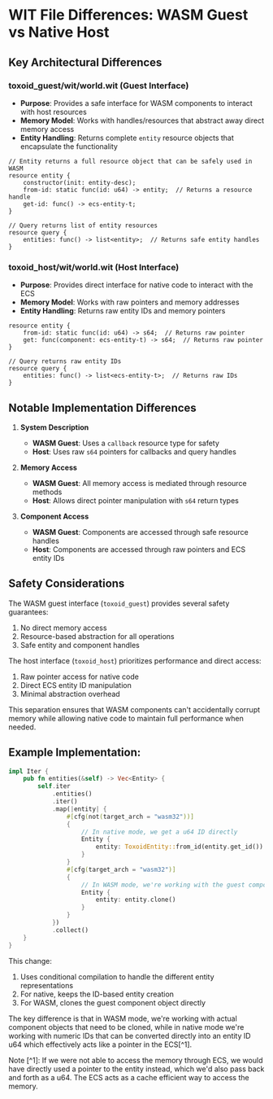 # WIT File Differences: WASM Guest vs Native Host

## Key Architectural Differences

### toxoid_guest/wit/world.wit (Guest Interface)
- **Purpose**: Provides a safe interface for WASM components to interact with host resources
- **Memory Model**: Works with handles/resources that abstract away direct memory access
- **Entity Handling**: Returns complete `entity` resource objects that encapsulate the functionality

```wit:toxoid_guest/wit/world.wit
// Entity returns a full resource object that can be safely used in WASM
resource entity {
    constructor(init: entity-desc);
    from-id: static func(id: u64) -> entity;  // Returns a resource handle
    get-id: func() -> ecs-entity-t;
}

// Query returns list of entity resources
resource query {
    entities: func() -> list<entity>;  // Returns safe entity handles
}
```

### toxoid_host/wit/world.wit (Host Interface)
- **Purpose**: Provides direct interface for native code to interact with the ECS
- **Memory Model**: Works with raw pointers and memory addresses
- **Entity Handling**: Returns raw entity IDs and memory pointers

```wit:toxoid_host/wit/world.wit
resource entity {
    from-id: static func(id: u64) -> s64;  // Returns raw pointer
    get: func(component: ecs-entity-t) -> s64;  // Returns raw pointer
}

// Query returns raw entity IDs
resource query {
    entities: func() -> list<ecs-entity-t>;  // Returns raw IDs
}
```

## Notable Implementation Differences

1. **System Description**
   - **WASM Guest**: Uses a `callback` resource type for safety
   - **Host**: Uses raw `s64` pointers for callbacks and query handles

2. **Memory Access**
   - **WASM Guest**: All memory access is mediated through resource methods
   - **Host**: Allows direct pointer manipulation with `s64` return types

3. **Component Access**
   - **WASM Guest**: Components are accessed through safe resource handles
   - **Host**: Components are accessed through raw pointers and ECS entity IDs

## Safety Considerations

The WASM guest interface (`toxoid_guest`) provides several safety guarantees:
1. No direct memory access
2. Resource-based abstraction for all operations
3. Safe entity and component handles

The host interface (`toxoid_host`) prioritizes performance and direct access:
1. Raw pointer access for native code
2. Direct ECS entity ID manipulation
3. Minimal abstraction overhead

This separation ensures that WASM components can't accidentally corrupt memory while allowing native code to maintain full performance when needed.

## Example Implementation:
```rust:crates/toxoid_api/src/lib.rs
impl Iter {
    pub fn entities(&self) -> Vec<Entity> {
        self.iter
            .entities()
            .iter()
            .map(|entity| {
                #[cfg(not(target_arch = "wasm32"))]
                {
                    // In native mode, we get a u64 ID directly
                    Entity { 
                        entity: ToxoidEntity::from_id(entity.get_id())
                    }
                }
                #[cfg(target_arch = "wasm32")]
                {
                    // In WASM mode, we're working with the guest component object
                    Entity {
                        entity: entity.clone()
                    }
                }
            })
            .collect()
    }
}
```

This change:
1. Uses conditional compilation to handle the different entity representations
2. For native, keeps the ID-based entity creation
3. For WASM, clones the guest component object directly

The key difference is that in WASM mode, we're working with actual component objects that need to be cloned, while in native mode we're working with numeric IDs that can be converted directly into an entity ID u64 which effectively acts like a pointer in the ECS[^1].

Note [^1]: If we were not able to access the memory through ECS, we would have directly used a pointer to the entity instead, which we'd also pass back and forth as a u64. The ECS acts as a cache efficient way to access the memory.




